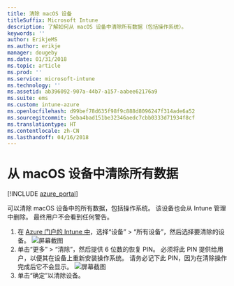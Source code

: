 ```yaml
---
title: 清除 macOS 设备
titleSuffix: Microsoft Intune
description: 了解如何从 macOS 设备中清除所有数据（包括操作系统）。
keywords: ''
author: ErikjeMS
ms.author: erikje
manager: dougeby
ms.date: 01/31/2018
ms.topic: article
ms.prod: ''
ms.service: microsoft-intune
ms.technology: ''
ms.assetid: ab396092-907a-44b7-a157-aabee62176a9
ms.suite: ems
ms.custom: intune-azure
ms.openlocfilehash: d99bef78d635f98f9c888d8096247f314ade6a52
ms.sourcegitcommit: 5eba4bad151be32346aedc7cbb0333d71934f8cf
ms.translationtype: HT
ms.contentlocale: zh-CN
ms.lasthandoff: 04/16/2018
---
```

# <a name="erase-all-data-from-a-macos-device"></a>从 macOS 设备中清除所有数据

[!INCLUDE [azure_portal](./includes/azure_portal.md)]

可以清除 macOS 设备中的所有数据，包括操作系统。 该设备也会从 Intune 管理中删除。 最终用户不会看到任何警告。

1. 在 [Azure 门户的 Intune 中](https://aka.ms/intuneportal)，选择“设备” > “所有设备”，然后选择要清除的设备。
![屏幕截图](./media/device-erase/choosedevice.png)
2. 单击“更多” > “清除”，然后提供 6 位数的恢复 PIN。 必须将此 PIN 提供给用户，以便其在设备上重新安装操作系统。 请务必记下此 PIN，因为在清除操作完成后它不会显示。
![屏幕截图](./media/device-erase/providepin.png)
3. 单击“确定”以清除设备。
